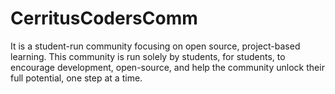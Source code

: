 # CerritusCodersComm
It is a student-run community focusing on open source, project-based learning. This community is run solely by students, for students, to encourage development, open-source, and help the community unlock their full potential, one step at a time.
